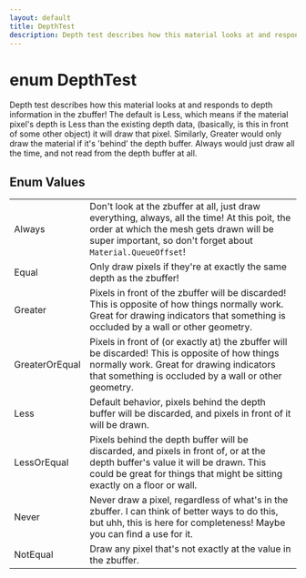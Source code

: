 ```yaml
---
layout: default
title: DepthTest
description: Depth test describes how this material looks at and responds to depth information in the zbuffer! The default is Less, which means if the material pixel's depth is Less than the existing depth data, (basically, is this in front of some other object) it will draw that pixel. Similarly, Greater would only draw the material if it's 'behind' the depth buffer. Always would just draw all the time, and not read from the depth buffer at all.
---
```

# enum DepthTest

Depth test describes how this material looks at and responds
to depth information in the zbuffer! The default is Less, which means
if the material pixel's depth is Less than the existing depth data,
(basically, is this in front of some other object) it will draw that
pixel. Similarly, Greater would only draw the material if it's
'behind' the depth buffer. Always would just draw all the time, and
not read from the depth buffer at all.




## Enum Values

|  |  |
|--|--|
|Always|Don't look at the zbuffer at all, just draw everything, always, all the time! At this poit, the order at which the mesh gets drawn will be  super important, so don't forget about `Material.QueueOffset`!|
|Equal|Only draw pixels if they're at exactly the same depth as the zbuffer!|
|Greater|Pixels in front of the zbuffer will be discarded! This is opposite of how things normally work. Great for drawing indicators that something is occluded by a wall or other geometry.|
|GreaterOrEqual|Pixels in front of (or exactly at) the zbuffer will be discarded! This is opposite of how things normally work. Great for drawing indicators that something is occluded by a wall or other geometry.|
|Less|Default behavior, pixels behind the depth buffer will be discarded, and pixels in front of it will be drawn.|
|LessOrEqual|Pixels behind the depth buffer will be discarded, and pixels in front of, or at the depth buffer's value it will be drawn. This could be great for things that might be sitting exactly on a floor or wall.|
|Never|Never draw a pixel, regardless of what's in the zbuffer. I can think of better ways to do this, but uhh, this is here for completeness! Maybe you can find a use for it.|
|NotEqual|Draw any pixel that's not exactly at the value in the zbuffer.|


